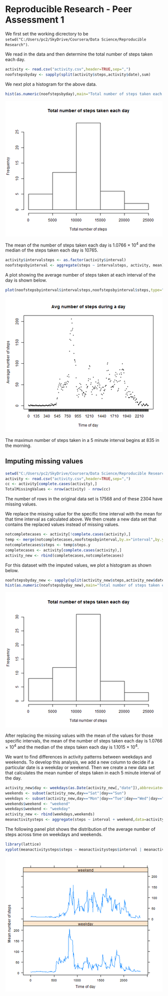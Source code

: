 Reproducible Research - Peer Assessment 1
========================================================

We first set the working dicrectory to be `setwd("C:/Users/pc2/SkyDrive/Coursera/Data Science/Reproducible Research")`.

We read in the data and then determine the total number of steps taken each day.


```r
activity <- read.csv("activity.csv",header=TRUE,sep=",")
noofstepsbyday <- sapply(split(activity$steps,activity$date),sum)
```

We next plot a histogram for the above data.


```r
hist(as.numeric(noofstepsbyday),main="Total number of steps taken each day",xlab="Total number of steps")
```

![plot of chunk unnamed-chunk-2](figure/unnamed-chunk-2.png) 


The mean of the number of steps taken each day is 1.0766 &times; 10<sup>4</sup> and the median of the steps taken each day is 10765.


```r
activity$intervalsteps <- as.factor(activity$interval)
noofstepsbyinterval <- aggregate(steps ~ intervalsteps, activity, mean)
```

A plot showing the average number of steps taken at each interval of the day is shown below.


```r
plot(noofstepsbyinterval$intervalsteps,noofstepsbyinterval$steps,type="l",main="Avg number of steps during a day",xlab="Time of day",ylab="Average number of steps")
```

![plot of chunk unnamed-chunk-5](figure/unnamed-chunk-5.png) 



The maximun number of steps taken in a 5 minute interval begins at 835 in the morning.

Imputing missing values
----------------------------------

```r
setwd("C:/Users/pc2/SkyDrive/Coursera/Data Science/Reproducible Research")
activity <- read.csv("activity.csv",header=TRUE,sep=",")
cc <- activity[complete.cases(activity),]
TotalMissingValues <- nrow(activity) - nrow(cc)
```

The number of rows in the original data set is 17568 and of these 2304 have missing values.

We replace the missing value for the specific time interval with the mean for that time interval as calculated above. We then create a new data set that contains the replaced values instead of missing values.


```r
notcompletecases <- activity[!complete.cases(activity),]
temp <- merge(notcompletecases,noofstepsbyinterval,by.x="interval",by.y="intervalsteps")
notcompletecases$steps <- temp$steps.y
completecases <- activity[complete.cases(activity),]
activity_new <- rbind(completecases,notcompletecases)
```

For this dataset with the imputed values, we plot a histogram as shown below.


```r
noofstepsbyday_new <- sapply(split(activity_new$steps,activity_new$date),sum)
hist(as.numeric(noofstepsbyday_new),main="Total number of steps taken each day",xlab="Total number of steps")
```

![plot of chunk unnamed-chunk-9](figure/unnamed-chunk-9.png) 

After replacing the missing values with the mean of the values for those specific intervals, the mean of the number of steps taken each day is 1.0766 &times; 10<sup>4</sup> and the median of the steps taken each day is 1.1015 &times; 10<sup>4</sup>.

We want to find differences in activity patterns between weekdays and weekends. To develop this analysis, we add a new column to decide if a particular date is a weekday or weekend. Then we create a new data set that calculates the mean number of steps taken in each 5 minute interval of the day.


```r
activity_new$day <- weekdays(as.Date(activity_new[,"date"]),abbreviate=TRUE)
weekends <- subset(activity_new,day=="Sat"|day=="Sun")
weekdays <- subset(activity_new,day=="Mon"|day=="Tue"|day=="Wed"|day=="Thu"|day=="Fri")
weekends$weekend <- "weekend"
weekdays$weekend <- "weekday"
activity_new <- rbind(weekdays,weekends)
meanactivitysteps <- aggregate(steps ~ interval + weekend,data=activity_new,mean)
```
The following panel plot shows the distribution of the average number of steps across time on weekdays and weekends.

```r
library(lattice)
xyplot(meanactivitysteps$steps ~ meanactivitysteps$interval | meanactivitysteps$weekend,layout=c(1,2),type="l",xlab="Time of day",ylab="Mean number of steps")
```

![plot of chunk unnamed-chunk-12](figure/unnamed-chunk-12.png) 


